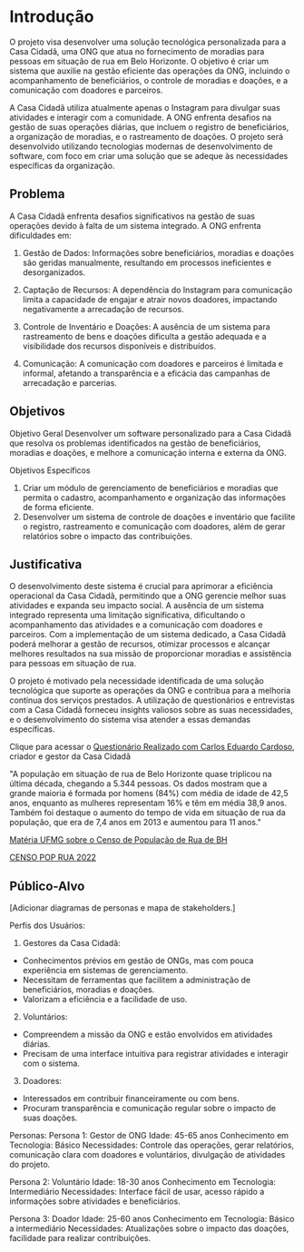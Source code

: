 # Introdução

O projeto visa desenvolver uma solução tecnológica personalizada para a Casa Cidadã, uma ONG que atua no fornecimento de moradias para pessoas em situação de rua em Belo Horizonte. O objetivo é criar um sistema que auxilie na gestão eficiente das operações da ONG, incluindo o acompanhamento de beneficiários, o controle de moradias e doações, e a comunicação com doadores e parceiros. 

A Casa Cidadã utiliza atualmente apenas o Instagram para divulgar suas atividades e interagir com a comunidade. A ONG enfrenta desafios na gestão de suas operações diárias, que incluem o registro de beneficiários, a organização de moradias, e o rastreamento de doações. O projeto será desenvolvido utilizando tecnologias modernas de desenvolvimento de software, com foco em criar uma solução que se adeque às necessidades específicas da organização.

## Problema

A Casa Cidadã enfrenta desafios significativos na gestão de suas operações devido à falta de um sistema integrado. A ONG enfrenta dificuldades em:

   1. Gestão de Dados: Informações sobre beneficiários, moradias e doações são geridas manualmente, resultando em processos ineficientes e desorganizados.

   2. Captação de Recursos: A dependência do Instagram para comunicação limita a capacidade de engajar e atrair novos doadores, impactando negativamente a arrecadação de recursos.
    
   3. Controle de Inventário e Doações: A ausência de um sistema para rastreamento de bens e doações dificulta a gestão adequada e a visibilidade dos recursos disponíveis e distribuídos.

   4. Comunicação: A comunicação com doadores e parceiros é limitada e informal, afetando a transparência e a eficácia das campanhas de arrecadação e parcerias.

## Objetivos

Objetivo Geral
Desenvolver um software personalizado para a Casa Cidadã que resolva os problemas identificados na gestão de beneficiários, moradias e doações, e melhore a comunicação interna e externa da ONG.

Objetivos Específicos
   1. Criar um módulo de gerenciamento de beneficiários e moradias que permita o cadastro, acompanhamento e organização das informações de forma eficiente.
   2. Desenvolver um sistema de controle de doações e inventário que facilite o registro, rastreamento e comunicação com doadores, além de gerar relatórios sobre o impacto das contribuições.
 
## Justificativa

O desenvolvimento deste sistema é crucial para aprimorar a eficiência operacional da Casa Cidadã, permitindo que a ONG gerencie melhor suas atividades e expanda seu impacto social. A ausência de um sistema integrado representa uma limitação significativa, dificultando o acompanhamento das atividades e a comunicação com doadores e parceiros. Com a implementação de um sistema dedicado, a Casa Cidadã poderá melhorar a gestão de recursos, otimizar processos e alcançar melhores resultados na sua missão de proporcionar moradias e assistência para pessoas em situação de rua.

O projeto é motivado pela necessidade identificada de uma solução tecnológica que suporte as operações da ONG e contribua para a melhoria contínua dos serviços prestados. A utilização de questionários e entrevistas com a Casa Cidadã forneceu insights valiosos sobre as suas necessidades, e o desenvolvimento do sistema visa atender a essas demandas específicas.

<p>Clique para acessar o <a href="https://docs.google.com/document/d/1DjdCgHcNVKrIDfUPkBCnDIyxgai1Xoyizy4Ux_cPntA/edit?usp=sharing">Questionário Realizado com Carlos Eduardo Cardoso</a>, criador e gestor da Casa Cidadã</p>

"A população em situação de rua de Belo Horizonte quase triplicou na última década, chegando a 5.344 pessoas. Os dados mostram que a grande maioria é formada por homens (84%) com média de idade de 42,5 anos, enquanto as mulheres representam 16% e têm em média 38,9 anos. Também foi destaque o aumento do tempo de vida em situação de rua da população, que era de 7,4 anos em 2013 e aumentou para 11 anos."
<p><a href="https://www.medicina.ufmg.br/confira-o-relatorio-final-do-censo-de-populacao-de-rua-de-bh/#:~:text=A%20popula%C3%A7%C3%A3o%20em%20situa%C3%A7%C3%A3o%20de,em%20m%C3%A9dia%2038%2C9%20anos">Matéria UFMG sobre o Censo de População de Rua de BH</a></p>
<p><a href="https://www.medicina.ufmg.br/wp-content/uploads/sites/7/2024/06/IV-Censo-de-Populacao-em-Situacao-de-Rua-de-Belo-Horizonte-2022_DIGITAL.pdf">CENSO POP RUA 2022</a></p>

## Público-Alvo

[Adicionar diagramas de personas e mapa de stakeholders.]

Perfis dos Usuários:
   1. Gestores da Casa Cidadã:
   - Conhecimentos prévios em gestão de ONGs, mas com pouca experiência em sistemas de gerenciamento.
   - Necessitam de ferramentas que facilitem a administração de beneficiários, moradias e doações.
   - Valorizam a eficiência e a facilidade de uso.

   2. Voluntários:
   - Compreendem a missão da ONG e estão envolvidos em atividades diárias.
   - Precisam de uma interface intuitiva para registrar atividades e interagir com o sistema.

   3. Doadores:
   - Interessados em contribuir financeiramente ou com bens.
   - Procuram transparência e comunicação regular sobre o impacto de suas doações.

Personas:
Persona 1: Gestor de ONG
Idade: 45-65 anos
Conhecimento em Tecnologia: Básico
Necessidades: Controle das operações, gerar relatórios, comunicação clara com doadores e voluntários, divulgação de atividades do projeto.

Persona 2: Voluntário
Idade: 18-30 anos
Conhecimento em Tecnologia: Intermediário
Necessidades: Interface fácil de usar, acesso rápido a informações sobre atividades e beneficiários.

Persona 3: Doador
Idade: 25-60 anos
Conhecimento em Tecnologia: Básico a intermediário
Necessidades: Atualizações sobre o impacto das doações, facilidade para realizar contribuições.

